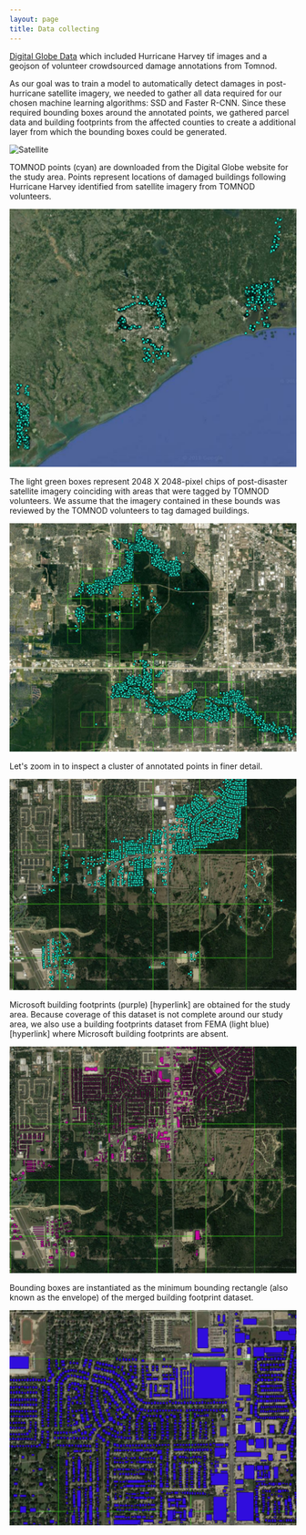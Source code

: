 ```yaml
---
layout: page
title: Data collecting
---
```

[Digital Globe Data](https://www.digitalglobe.com/opendata/hurricane-harvey/post-event) which included Hurricane Harvey tif images and a geojson of volunteer crowdsourced damage annotations from Tomnod.

As our goal was to train a model to automatically detect damages in post-hurricane satellite imagery, we needed to gather all data required for our chosen machine learning algorithms: SSD and Faster R-CNN.  Since these required bounding boxes around the annotated points, we gathered parcel data and building footprints from the affected counties to create a additional layer from which the bounding boxes could be generated.

![Satellite](Webp.net-gifmaker1.gif)

TOMNOD points (cyan) are downloaded from the Digital Globe website for the study area. Points represent locations of damaged buildings following Hurricane Harvey identified from satellite imagery from TOMNOD volunteers.

<img src="data1.png" class="img-responsive" alt="">

The light green boxes represent 2048 X 2048-pixel chips of post-disaster satellite imagery coinciding with areas that were tagged by TOMNOD volunteers. We assume that the imagery contained in these bounds was reviewed by the TOMNOD volunteers to tag damaged buildings.

<img src="data3.png" class="img-responsive" alt="">

Let's zoom in to inspect a cluster of annotated points in finer detail.

<img src="data4.png" class="img-responsive" alt="">

Microsoft building footprints (purple) [hyperlink] are obtained for the study area. Because coverage of this dataset is not complete around our study area, we also use a building footprints dataset from FEMA (light blue) [hyperlink] where Microsoft building footprints are absent.

<img src="data6.png" class="img-responsive" alt="">

Bounding boxes are instantiated as the minimum bounding rectangle (also known as the envelope) of the merged building footprint dataset.

<img src="data8.png" class="img-responsive" alt="">


